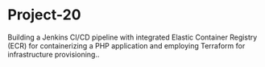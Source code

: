 # Project-20
Building a Jenkins CI/CD pipeline with integrated Elastic Container Registry (ECR) for containerizing a PHP application and employing Terraform for infrastructure provisioning..




